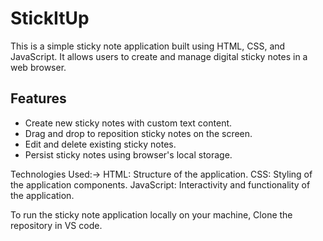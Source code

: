 # StickItUp

This is a simple sticky note application built using HTML, CSS, and JavaScript. It allows users to create and manage digital sticky notes in a web browser.

## Features

- Create new sticky notes with custom text content.
- Drag and drop to reposition sticky notes on the screen.
- Edit and delete existing sticky notes.
- Persist sticky notes using browser's local storage.

Technologies Used:->
HTML: Structure of the application.
CSS: Styling of the application components.
JavaScript: Interactivity and functionality of the application.


To run the sticky note application locally on your machine, Clone the repository in VS code.
